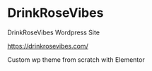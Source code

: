 # DrinkRoseVibes

DrinkRoseVibes Wordpress Site

https://drinkrosevibes.com/

Custom wp theme from scratch with Elementor
